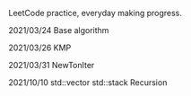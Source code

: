 LeetCode practice, everyday making progress.

2021/03/24
  Base algorithm
  
2021/03/26
  KMP
  
2021/03/31
  NewTonIter

2021/10/10
  std::vector
  std::stack
  Recursion
